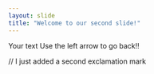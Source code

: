 ```yaml
---
layout: slide
title: "Welcome to our second slide!"
---
```

Your text
Use the left arrow to go back!!

// I just added a second exclamation mark
